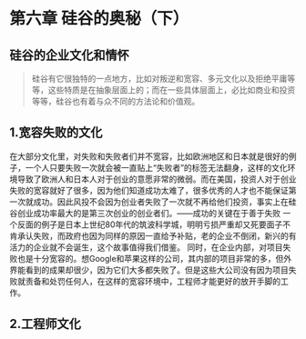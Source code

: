# 第六章 硅谷的奥秘（下）

## 硅谷的企业文化和情怀
> 硅谷有它很独特的一点地方，比如对叛逆和宽容、多元文化以及拒绝平庸等等，这些特质是在抽象层面上的；而在一些具体层面上，必比如商业和投资等等，硅谷也有着与众不同的方法论和价值观。

## 1.宽容失败的文化
  在大部分文化里，对失败和失败者们并不宽容，比如欧洲地区和日本就是很好的例子，一个人只要失败一次就会被一直贴上“失败者”的标签无法翻身，这样的文化环境导致了欧洲人和日本人对于创业的意愿非常的微弱。而在美国，投资人对于创业失败的宽容就好了很多，因为他们知道成功太难了，很多优秀的人才也不能保证第一次就成功。因此风投不会因为创业者失败了一次就不再给他们投资，事实上在硅谷创业成功率最大的是第三次创业的创业者们。——成功的关键在于善于失败
  一个反面的例子是日本上世纪80年代的筑波科学城，明明亏损严重却又死要面子不肯承认失败，而政府也因为同样的原因一直给予补贴，老的企业不倒闭，新兴的有活力的企业就不会诞生，这个故事值得我们借鉴。
  同时，在企业内部，对项目失败也是十分宽容的。想Google和苹果这样的公司，其内部的项目非常的多，但外界能看到的成果却很少，因为它们大多都失败了。但是这些大公司没有因为项目失败就责备和处罚任何人，在这样的宽容环境中，工程师才能更好的放开手脚的工作。
  
## 2.工程师文化
